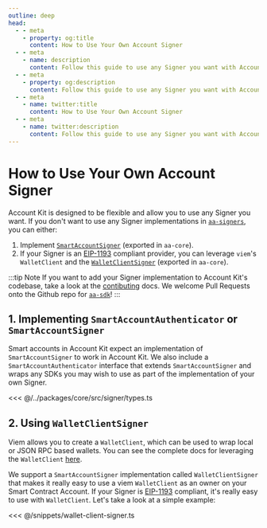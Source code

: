 ```yaml
---
outline: deep
head:
  - - meta
    - property: og:title
      content: How to Use Your Own Account Signer
  - - meta
    - name: description
      content: Follow this guide to use any Signer you want with Account Kit, a vertically integrated stack for building apps that support ERC-4337.
  - - meta
    - property: og:description
      content: Follow this guide to use any Signer you want with Account Kit, a vertically integrated stack for building apps that support ERC-4337.
  - - meta
    - name: twitter:title
      content: How to Use Your Own Account Signer
  - - meta
    - name: twitter:description
      content: Follow this guide to use any Signer you want with Account Kit, a vertically integrated stack for building apps that support ERC-4337.
---
```


# How to Use Your Own Account Signer

Account Kit is designed to be flexible and allow you to use any Signer you want. If you don't want to use any Signer implementations in [`aa-signers`](/packages/aa-signers/index), you can either:

1. Implement [`SmartAccountSigner`](https://github.com/alchemyplatform/aa-sdk/blob/main/packages/core/src/signer/types.ts#L34) (exported in `aa-core`).
2. If your Signer is an [EIP-1193](https://eips.ethereum.org/EIPS/eip-1193) compliant provider, you can leverage `viem`'s `WalletClient` and the [`WalletClientSigner`](/packages/aa-core/signers/wallet-client) (exported in `aa-core`).

:::tip Note
If you want to add your Signer implementation to Account Kit's codebase, take a look at the [contibuting](/smart-accounts/signers/contributing) docs. We welcome Pull Requests onto the Github repo for [`aa-sdk`](https://github.com/alchemyplatform/aa-sdk)!
:::

## 1. Implementing `SmartAccountAuthenticator` or `SmartAccountSigner`

Smart accounts in Account Kit expect an implementation of `SmartAccountSigner` to work in Account Kit. We also include a `SmartAccountAuthenticator` interface that extends `SmartAccountSigner` and wraps any SDKs you may wish to use as part of the implementation of your own Signer.

<<< @/../packages/core/src/signer/types.ts

## 2. Using `WalletClientSigner`

Viem allows you to create a `WalletClient`, which can be used to wrap local or JSON RPC based wallets. You can see the complete docs for leveraging the `WalletClient` [here](https://viem.sh/docs/clients/wallet.html).

We support a `SmartAccountSigner` implementation called `WalletClientSigner` that makes it really easy to use a viem `WalletClient` as an owner on your Smart Contract Account. If your Signer is [EIP-1193](https://eips.ethereum.org/EIPS/eip-1193) compliant, it's really easy to use with `WalletClient`. Let's take a look at a simple example:

<<< @/snippets/wallet-client-signer.ts
